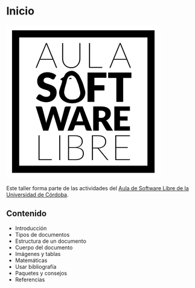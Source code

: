 # Inicio

![Aula Software Libre de la UCO](images/logoasl.svg)

Este taller forma parte de las actividades del [Aula de Software Libre de la Universidad de Córdoba](https://www.uco.es/aulasoftwarelibre).

## Contenido

- Introducción
- Tipos de documentos
- Estructura de un documento
- Cuerpo del documento
- Imágenes y tablas
- Matemáticas
- Usar bibliografía
- Paquetes y consejos
- Referencias
